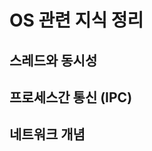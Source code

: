 # OS 관련 지식 정리

## 스레드와 동시성

<script src="https://gist.github.com/Azderica/299a83303017f23d2cd1df5466c91976.js"></script>

## 프로세스간 통신 (IPC)


## 네트워크 개념
